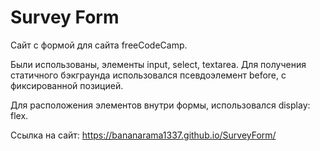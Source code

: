 # Survey Form

Сайт с формой для сайта freeCodeCamp. 

Были использованы, элементы input, select, textarea. 
Для получения статичного бэкграунда использовался псевдоэлемент before, с фиксированной позицией.

Для расположения элементов внутри формы, использовался display: flex.

Ссылка на сайт: https://bananarama1337.github.io/SurveyForm/
